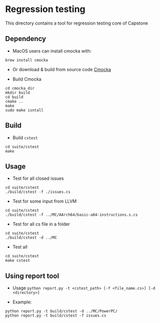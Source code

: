 # Regression testing
This directory contains a tool for regression testing core of Capstone

## Dependency

- MacOS users can install cmocka with:

```
brew install cmocka
```

- Or download & build from source code [Cmocka](https://git.cryptomilk.org/projects/cmocka.git)

- Build Cmocka

```
cd cmocka_dir
mkdir build
cd build
cmake ..
make
sudo make isntall
```

## Build

- Build `cstest`

```
cd suite/cstest
make
```

## Usage

- Test for all closed issues

```
cd suite/cstest
./build/cstest -f ./issues.cs
```

- Test for some input from LLVM

```
cd suite/cstest
./build/cstest -f ../MC/AArch64/basic-a64-instructions.s.cs
```

- Test for all cs file in a folder

```
cd suite/cstest
./build/cstest -d ../MC
```

- Test all

```
cd suite/cstest
make cstest
```

## Using report tool

- Usage `python report.py -t <cstest_path> [-f <file_name.cs>] [-d <directory>]`

- Example: 

```
python report.py -t build/cstest -d ../MC/PowerPC/
python report.py -t build/cstest -f issues.cs
```
